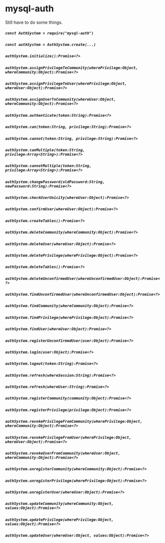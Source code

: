 # mysql-auth

Still have to do some things.



##### `const AuthSystem = require("mysql-auth")`






##### `const authSystem = AuthSystem.create(...)`





##### `authSystem.initialize():Promise<?>`




##### `authSystem.assignPrivilegeToCommunity(wherePrivilege:Object, whereCommunity:Object):Promise<?>`




##### `authSystem.assignPrivilegeToUser(wherePrivilege:Object, whereUser:Object):Promise<?>`




##### `authSystem.assignUserToCommunity(whereUser:Object, whereCommunity:Object):Promise<?>`




##### `authSystem.authenticate(token:String):Promise<?>`




##### `authSystem.can(token:String, privilege:String):Promise<?>`




##### `authSystem.cannot(token:String, privilege:String):Promise<?>`




##### `authSystem.canMultiple(token:String, privilege:Array<String>):Promise<?>`




##### `authSystem.cannotMultiple(token:String, privilege:Array<String>):Promise<?>`




##### `authSystem.changePassword(oldPassword:String, newPassword:String):Promise<?>`




##### `authSystem.checkUserUnicity(whereUser:Object):Promise<?>`




##### `authSystem.confirmUser(whereUser:Object):Promise<?>`




##### `authSystem.createTables():Promise<?>`




##### `authSystem.deleteCommunity(whereCommunity:Object):Promise<?>`




##### `authSystem.deleteUser(whereUser:Object):Promise<?>`




##### `authSystem.deletePrivilege(wherePrivilege:Object):Promise<?>`




##### `authSystem.deleteTables():Promise<?>`




##### `authSystem.deleteUnconfirmedUser(whereUnconfirmedUser:Object):Promise<?>`




##### `authSystem.findUnconfirmedUser(whereUnconfirmedUser:Object):Promise<?>`




##### `authSystem.findCommunity(whereCommunity:Object):Promise<?>`




##### `authSystem.findPrivilege(wherePrivilege:Object):Promise<?>`




##### `authSystem.findUser(whereUser:Object):Promise<?>`




##### `authSystem.registerUnconfirmedUser(user:Object):Promise<?>`




##### `authSystem.login(user:Object):Promise<?>`




##### `authSystem.logout(token:String):Promise<?>`




##### `authSystem.refresh(whereSession:String):Promise<?>`




##### `authSystem.refresh(whereUser:String):Promise<?>`




##### `authSystem.registerCommunity(community:Object):Promise<?>`




##### `authSystem.registerPrivilege(privilege:Object):Promise<?>`




##### `authSystem.revokePrivilegeFromCommunity(wherePrivilege:Object, whereCommunity:Object):Promise<?>`




##### `authSystem.revokePrivilegeFromUser(wherePrivilege:Object, whereUser:Object):Promise<?>`




##### `authSystem.revokeUserFromCommunity(whereUser:Object, whereCommunity:Object):Promise<?>`




##### `authSystem.unregisterCommunity(whereCommunity:Object):Promise<?>`




##### `authSystem.unregisterPrivilege(wherePrivilege:Object):Promise<?>`




##### `authSystem.unregisterUser(whereUser:Object):Promise<?>`




##### `authSystem.updateCommunity(whereCommunity:Object, values:Object):Promise<?>`




##### `authSystem.updatePrivilege(wherePrivilege:Object, values:Object):Promise<?>`




##### `authSystem.updateUser(whereUser:Object, values:Object):Promise<?>`





